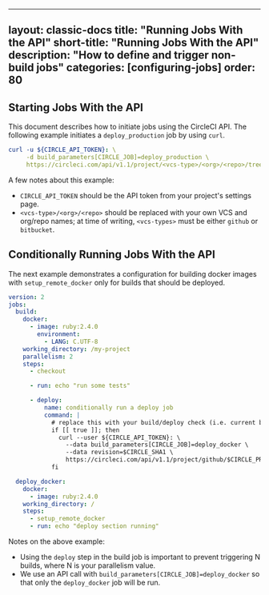 ----
layout: classic-docs
title: "Running Jobs With the API"
short-title: "Running Jobs With the API"
description: "How to define and trigger non-build jobs"
categories: [configuring-jobs]
order: 80
---
 
## Starting Jobs With the API
 
This document describes how to initiate jobs using the CircleCI API. The following example initiates a `deploy_production` job by using `curl`.

```YAML
curl -u ${CIRCLE_API_TOKEN}: \
     -d build_parameters[CIRCLE_JOB]=deploy_production \
     https://circleci.com/api/v1.1/project/<vcs-type>/<org>/<repo>/tree/master
```

A few notes about this example:

- `CIRCLE_API_TOKEN` should be the API token from your project's settings page.
- `<vcs-type>/<org>/<repo>` should be replaced with your own VCS and org/repo names; at time of writing, `<vcs-types>` must be either `github` or `bitbucket`.


## Conditionally Running Jobs With the API

The next example demonstrates a configuration for building docker images with `setup_remote_docker` only for builds that should be deployed. 

```YAML
version: 2
jobs:
  build:
    docker:
      - image: ruby:2.4.0
        environment:
          - LANG: C.UTF-8
    working_directory: /my-project
    parallelism: 2
    steps:
      - checkout

      - run: echo "run some tests"

      - deploy:
          name: conditionally run a deploy job
          command: |
            # replace this with your build/deploy check (i.e. current branch is "release")
            if [[ true ]]; then
              curl --user ${CIRCLE_API_TOKEN}: \
                --data build_parameters[CIRCLE_JOB]=deploy_docker \
                --data revision=$CIRCLE_SHA1 \
                https://circleci.com/api/v1.1/project/github/$CIRCLE_PROJECT_USERNAME/$CIRCLE_PROJECT_REPONAME/tree/$CIRCLE_BRANCH
            fi

  deploy_docker:
    docker:
      - image: ruby:2.4.0
    working_directory: /
    steps:
      - setup_remote_docker
      - run: echo "deploy section running"
```

Notes on the above example:

- Using the `deploy` step in the build job is important to prevent triggering N builds, where N is your parallelism value.
- We use an API call with `build_parameters[CIRCLE_JOB]=deploy_docker` so that only the `deploy_docker` job will be run.
